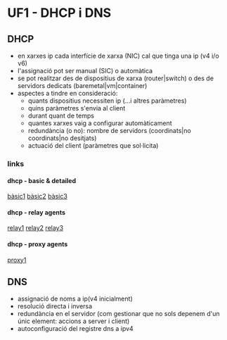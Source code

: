 # UF1 - DHCP i DNS
## DHCP
- en xarxes ip cada interfície de xarxa (NIC) cal que tinga una ip (v4 i/o v6)
- l'assignació pot ser manual (SIC) o automàtica
- se pot realitzar des de dispositius de xarxa (router|switch) o des de servidors dedicats (baremetal|vm|container)
- aspectes a tindre en consideració:
  - quants dispositius necessiten ip (...i altres paràmetres)
  - quins paràmetres s'envia al client
  - durant quant de temps
  - quantes xarxes vaig a configurar automàticament
  - redundància (o no): nombre de servidors (coordinats|no coordinats|no desitjats)
  - actuació del client (paràmetres que sol·licita)
  
### links
#### dhcp - basic & detailed
[bàsic1](https://www.netmanias.com/en/?m=view&id=blog&no=6003)
[bàsic2](https://www.netmanias.com/en/?m=view&id=techdocs&no=5998)
[bàsic3](https://www.netmanias.com/en/?m=view&id=techdocs&no=5999)

#### dhcp - relay agents
[relay1](https://www.netmanias.com/en/?m=view&id=blog&no=6004)
[relay2](https://www.netmanias.com/en/?m=view&id=techdocs&no=6000)
[relay3](https://www.netmanias.com/en/post/techdocs/6000/dhcp-network-protocol/understanding-dhcp-relay-agents)

#### dhcp - proxy agents 
[proxy1](https://www.netmanias.com/en/?m=view&id=techdocs&no=6001)


## DNS
- assignació de noms  a ip(v4 inicialment)
- resolució directa i inversa
- redundància en el servidor (com gestionar que no sols depenem d'un únic element: accions a server i client)
- autoconfiguració del registre dns a ipv4
